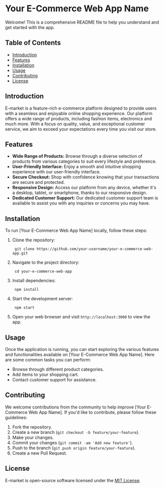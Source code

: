 # Your E-Commerce Web App Name

Welcome! This is a comprehensive README file to help you understand and get started with the app.

## Table of Contents

- [Introduction](#introduction)
- [Features](#features)
- [Installation](#installation)
- [Usage](#usage)
- [Contributing](#contributing)
- [License](#license)

## Introduction

E-market is a feature-rich e-commerce platform designed to provide users with a seamless and enjoyable online shopping experience. Our platform offers a wide range of products, including fashion items, electronics and much more. With a focus on quality, value, and exceptional customer service, we aim to exceed your expectations every time you visit our store.

## Features

- **Wide Range of Products:** Browse through a diverse selection of products from various categories to suit every lifestyle and preference.
- **User-Friendly Interface:** Enjoy a smooth and intuitive shopping experience with our user-friendly interface.
- **Secure Checkout:** Shop with confidence knowing that your transactions are secure and protected.
- **Responsive Design:** Access our platform from any device, whether it's a desktop, tablet, or smartphone, thanks to our responsive design.
- **Dedicated Customer Support:** Our dedicated customer support team is available to assist you with any inquiries or concerns you may have.

## Installation

To run [Your E-Commerce Web App Name] locally, follow these steps:

1. Clone the repository:

        git clone https://github.com/your-username/your-e-commerce-web-app.git


2. Navigate to the project directory:

        cd your-e-commerce-web-app


3. Install dependencies:

        npm install


4. Start the development server:

        npm start


5. Open your web browser and visit `http://localhost:3000` to view the app.

## Usage

Once the application is running, you can start exploring the various features and functionalities available on [Your E-Commerce Web App Name]. Here are some common tasks you can perform:

- Browse through different product categories.
- Add items to your shopping cart.
- Contact customer support  for assistance.

## Contributing

We welcome contributions from the community to help improve [Your E-Commerce Web App Name]. If you'd like to contribute, please follow these guidelines:

1. Fork the repository.
2. Create a new branch (`git checkout -b feature/your-feature`).
3. Make your changes.
4. Commit your changes (`git commit -am 'Add new feature'`).
5. Push to the branch (`git push origin feature/your-feature`).
6. Create a new Pull Request.

## License

E-market is open-source software licensed under the [MIT License](LICENSE).


